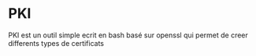 # PKI
PKI est un outil simple ecrit en bash basé  sur openssl qui permet de creer differents types de certificats
